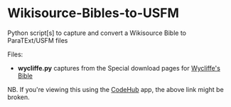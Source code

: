 # Wikisource-Bibles-to-USFM
Python script[s] to capture and convert a Wikisource Bible to ParaTExt/USFM files

Files:

* **wycliffe.py** captures from the Special download pages for [Wycliffe's Bible](https://en.wikisource.org/wiki/Bible_(Wycliffe))

NB. If you're viewing this using the [CodeHub](https://github.com/thedillonb/CodeHub) app, the above link might be broken.
